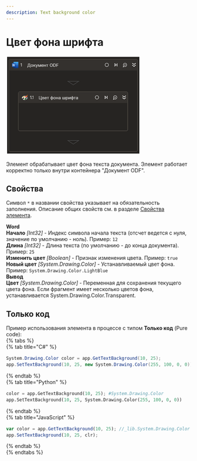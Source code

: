 ```yaml
---
description: Text background color
---
```

# Цвет фона шрифта

![](../../../../.gitbook/assets1/odfdoc-backgroundcolor.png)

Элемент обрабатывает цвет фона текста документа. Элемент работает корректно только внутри контейнера "Документ ODF".

## Свойства

Символ `*` в названии свойства указывает на обязательность заполнения. Описание общих свойств см. в разделе [Свойства элемента](https://docs.primo-rpa.ru/primo-rpa/primo-studio/process/elements#svoistva-elementa).

**Word**  
**Начало** *[Int32]* - Индекс символа начала текста (отсчет ведется с нуля, значение по умолчанию - ноль). Пример: `12`  
**Длина** *[Int32]* - Длина текста (по умолчанию - до конца документа). Пример: `25`  
**Изменить цвет** *[Boolean]* - Признак изменения цвета. Пример: `true`  
**Новый цвет** *[System.Drawing.Color]* - Устанавливаемый цвет фона. Пример: `System.Drawing.Color.LightBlue`  
**Вывод**  
**Цвет** *[System.Drawing.Color]* - Переменная для сохранения текущего цвета фона. Если фрагмент имеет несколько цветов фона, устанавливается System.Drawing.Color.Transparent.

## Только код  
Пример использования элемента в процессе с типом **Только код** (Pure code):    
{% tabs %}  
{% tab title="C#" %}  
```csharp  
System.Drawing.Color color = app.GetTextBackground(10, 25);  
app.SetTextBackground(10, 25, new System.Drawing.Color(255, 100, 0, 0));  
```
{% endtab %}  
{% tab title="Python" %}  
```python  
color = app.GetTextBackground(10, 25); #System.Drawing.Color 
app.SetTextBackground(10, 25, System.Drawing.Color(255, 100, 0, 0))  
```
{% endtab %}  
{% tab title="JavaScript" %}  
```javascript  
var color = app.GetTextBackground(10, 25); //_lib.System.Drawing.Color  
app.SetTextBackground(10, 25, clr);  
```
{% endtab %}  
{% endtabs %}  
